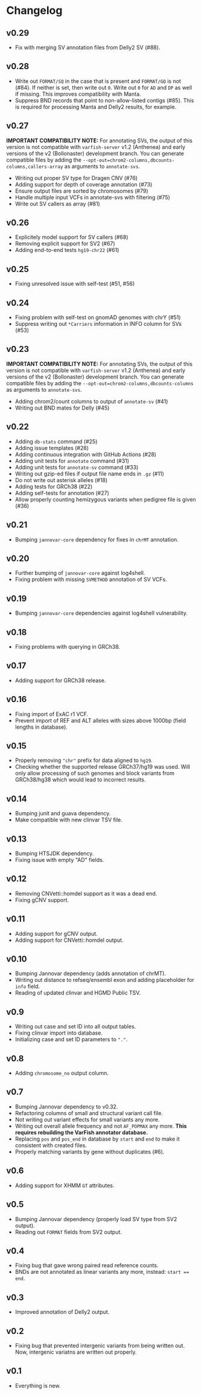 # Changelog

## v0.29

- Fix with merging SV annotation files from Delly2 SV (#88).

## v0.28

- Write out `FORMAT/SQ` in the case that is present and `FORMAT/GQ` is not (#84).
  If neither is set, then write out `0`.
  Write out `0` for `AD` and `DP` as well if missing.
  This improves compatibility with Manta.
- Suppress BND records that point to non-allow-listed contigs (#85).
  This is required for processing Manta and Delly2 results, for example.

## v0.27

**IMPORTANT COMPATIBILITY NOTE:**
For annotating SVs, the output of this version is not compatible with `varfish-server` v1.2 (Anthenea) and early versions of the v2 (Bollonaster) development branch.
You can generate compatible files by adding the `--opt-out=chrom2-columns,dbcounts-columns,callers-array` as arguments to `annotate-svs`.

- Writing out proper SV type for Dragen CNV (#76)
- Adding support for depth of coverage annotation (#73)
- Ensure output files are sorted by chromosomes (#79)
- Handle multiple input VCFs in annotate-svs with filtering (#75)
- Write out SV callers as array (#81)

## v0.26

- Explicitely model support for SV callers (#68)
- Removing explicit support for SV2 (#67)
- Adding end-to-end tests `hg19-chr22` (#61)

## v0.25

- Fixing unresolved issue with self-test (#51, #56)

## v0.24

- Fixing problem with self-test on gnomAD genomes with chrY (#51)
- Suppress writing out `*Carriers` information in INFO column for SVs (#53)

## v0.23

**IMPORTANT COMPATIBILITY NOTE:**
For annotating SVs, the output of this version is not compatible with `varfish-server` v1.2 (Anthenea) and early versions of the v2 (Bollonaster) development branch.
You can generate compatible files by adding the `--opt-out=chrom2-columns,dbcounts-columns` as arguments to `annotate-svs`.

- Adding chrom2/count columns to output of `annotate-sv` (#41)
- Writing out BND mates for Delly (#45)

## v0.22

- Adding `db-stats` command (#25)
- Adding issue templates (#28)
- Adding continuous integration with GitHub Actions (#28)
- Adding unit tests for `annotate` command (#31)
- Adding unit tests for `annotate-sv` command (#33)
- Writing out gzip-ed files if output file name ends in `.gz` (#11)
- Do not write out asterisk alleles (#18)
- Adding tests for GRCh38 (#22)
- Adding self-tests for annotation (#27)
- Allow properly counting hemizygous variants when pedigree file is given (#36)

## v0.21

- Bumping `jannovar-core` dependency for fixes in `chrMT` annotation.

## v0.20

- Further bumping of `jannovar-core` against log4shell.
- Fixing problem with missing `SVMETHOD` annotation of SV VCFs.

## v0.19

- Bumping `jannovar-core` dependencies against log4shell vulnerability.

## v0.18

- Fixing problems with querying in GRCh38.

## v0.17

- Adding support for GRCh38 release.

## v0.16

- Fixing import of ExAC r1 VCF.
- Prevent import of REF and ALT alleles with sizes above 1000bp (field lengths in database).

## v0.15

- Properly removing ``"chr"`` prefix for data aligned to `hg19`.
- Checking whether the supported release GRCh37/hg19 was used.
  Will only allow processing of such genomes and block variants from GRCh38/hg38 which would lead to incorrect results.

## v0.14

- Bumping junit and guava dependency.
- Make compatible with new clinvar TSV file.

## v0.13

- Bumping HTSJDK dependency.
- Fixing issue with empty "AD" fields.

## v0.12

- Removing CNVetti::homdel support as it was a dead end.
- Fixing gCNV support.

## v0.11

- Adding support for gCNV output.
- Adding support for CNVetti::homdel output.

## v0.10

- Bumping Jannovar dependency (adds annotation of chrMT).
- Writing out distance to refseq/ensembl exon and adding placeholder for `info` field.
- Reading of updated clinvar and HGMD Public TSV.

## v0.9

- Writing out case and set ID into all output tables.
- Fixing clinvar import into database.
- Initializing case and set ID parameters to `"."`.

## v0.8

- Adding `chromosome_no` output column.

## v0.7

- Bumping Jannovar dependency to v0.32.
- Refactoring columns of small and structural variant call file.
- Not writing out variant effects for small variants any more.
- Writing out overall allele frequency and not `AF_POPMAX` any more.
  **This requires rebuilding the VarFish annotator database.**
- Replacing `pos` and `pos_end` in database by `start` and `end` to make it consistent with created files.
- Properly matching variants by gene without duplicates (#6).

## v0.6

- Adding support for XHMM `GT` attributes.

## v0.5

- Bumping Jannovar dependency (properly load SV type from SV2 output).
- Reading out `FORMAT` fields from SV2 output.

## v0.4

- Fixing bug that gave wrong paired read reference counts.
- BNDs are not annotated as linear variants any more, instead: `start == end`.

## v0.3

- Improved annotation of Delly2 output.

## v0.2

- Fixing bug that prevented intergenic variants from being written out.
  Now, intergenic variatns are written out properly.

## v0.1

- Everything is new.
